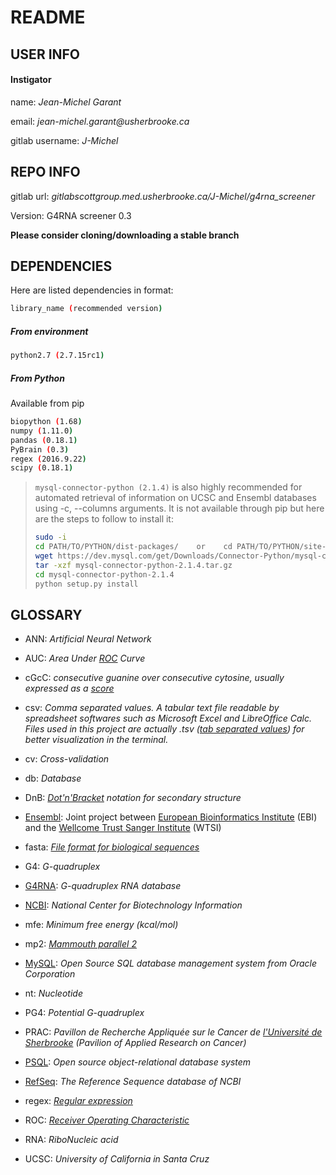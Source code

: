 <Use a Markdown document viewer to display this file as an HTML file in your>
<internet browser:>

**README**
==========

## **USER INFO**

#### Instigator

name:               _Jean-Michel Garant_

email:              _jean-michel.garant@usherbrooke.ca_

gitlab username:    _J-Michel_


## **REPO INFO**

gitlab url:         *gitlabscottgroup.med.usherbrooke.ca/J-Michel/g4rna_screener*

Version: G4RNA screener 0.3

**Please consider cloning/downloading a stable branch**


## **DEPENDENCIES**

Here are listed dependencies in format:
```bash
library_name (recommended version)
```

##### From environment

```bash
python2.7 (2.7.15rc1)
```

##### From Python

Available from pip

```bash
biopython (1.68)
numpy (1.11.0)
pandas (0.18.1)
PyBrain (0.3)
regex (2016.9.22)
scipy (0.18.1)
```

> ```mysql-connector-python (2.1.4)``` is also highly recommended for
> automated retrieval of information on UCSC and Ensembl databases using
> -c, --columns arguments. It is not available through pip but here are the
> steps to follow to install it:
> ```bash
> sudo -i
> cd PATH/TO/PYTHON/dist-packages/    or    cd PATH/TO/PYTHON/site-packages/
> wget https://dev.mysql.com/get/Downloads/Connector-Python/mysql-connector-python-2.1.4.tar.gz --no-check-certificate
> tar -xzf mysql-connector-python-2.1.4.tar.gz
> cd mysql-connector-python-2.1.4
> python setup.py install
> ```


## **GLOSSARY**

* ANN: _Artificial Neural Network_

* AUC: _Area Under [ROC](https://en.wikipedia.org/wiki/Receiver_operating_characteristic)
 Curve_

* cGcC: _consecutive guanine over consecutive cytosine, usually expressed as a
[score](http://www.ncbi.nlm.nih.gov/pubmed/24121682)_

* csv: _Comma separated values. A tabular text file readable by spreadsheet
softwares such as Microsoft Excel and LibreOffice Calc. Files used in this
project are actually .tsv ([tab separated values](https://en.wikipedia.org/wiki/Comma-separated_values#Standardization)) 
for better visualization in the terminal._

* cv: _Cross-validation_

* db: _Database_

* DnB: _[Dot'n'Bracket](http://ultrastudio.org/en/Dot-Bracket_Notation) notation
for secondary structure_

* [Ensembl](http://www.ensembl.org/index.html): Joint project between [European
Bioinformatics Institute](http://www.ebi.ac.uk/) (EBI) and the [Wellcome Trust Sanger Institute](http://www.sanger.ac.uk/) (WTSI)

* fasta: _[File format for biological sequences](http://blast.ncbi.nlm.nih.gov/blastcgihelp.shtml)_

* G4: _G-quadruplex_

* [G4RNA](http://scottgroup.med.usherbrooke.ca/G4RNA/): _G-quadruplex RNA
database_

* [NCBI](http://www.ncbi.nlm.nih.gov/): _National Center for Biotechnology Information_

* mfe: _Minimum free energy (kcal/mol)_

* mp2: _[Mammouth parallel 2](https://wiki.calculquebec.ca/w/Mp2)_

* [MySQL](http://www.mysql.com/): _Open Source SQL database management system 
from Oracle Corporation_

* nt: _Nucleotide_

* PG4: _Potential G-quadruplex_

* PRAC: _Pavillon de Recherche Appliquée sur le Cancer de [l'Université de
Sherbrooke](http://www.usherbrooke.ca/) (Pavilion of Applied Research on Cancer)_

* [PSQL](https://www.postgresql.org): _Open source object-relational database system_

* [RefSeq](http://www.ncbi.nlm.nih.gov/refseq/): _The Reference Sequence
database of NCBI_

* regex: _[Regular expression](http://dobromirivanov.net/wp-content/uploads/2013/06/Oreilly.Introducing.Regular.Expressions.Jul.2012.pdf)_

* ROC: _[Receiver Operating Characteristic](https://en.wikipedia.org/wiki/Receiver_operating_characteristic)_

* RNA: _RiboNucleic acid_

* UCSC: _University of California in Santa Cruz_
